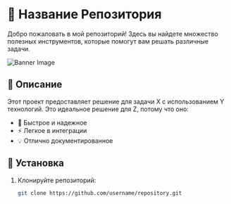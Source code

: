 # 🌟 Название Репозитория

Добро пожаловать в мой репозиторий! Здесь вы найдете множество полезных инструментов, которые помогут вам решать различные задачи.

![Banner Image](https://ibb.co/tw2HbRGG)  <!-- картинка-блок -->

## 🚀 Описание

Этот проект предоставляет решение для задачи X с использованием Y технологий. Это идеальное решение для Z, потому что оно:

- 🚀 Быстрое и надежное
- ⚡ Легкое в интеграции
- 💡 Отлично документированное

## 📂 Установка

1. Клонируйте репозиторий:
   ```bash
   git clone https://github.com/username/repository.git
